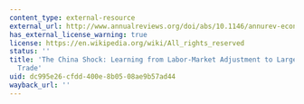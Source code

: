 ```yaml
---
content_type: external-resource
external_url: http://www.annualreviews.org/doi/abs/10.1146/annurev-economics-080315-015041
has_external_license_warning: true
license: https://en.wikipedia.org/wiki/All_rights_reserved
status: ''
title: 'The China Shock: Learning from Labor-Market Adjustment to Large Changes in
  Trade'
uid: dc995e26-cfdd-400e-8b05-08ae9b57ad44
wayback_url: ''
---
```

